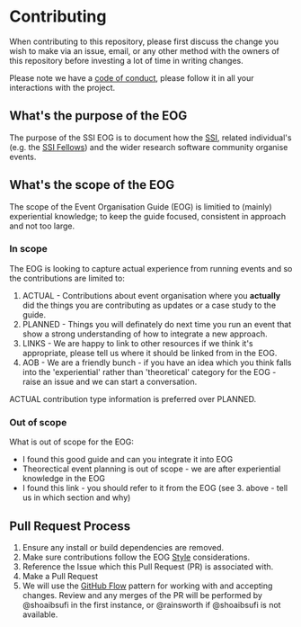 # Contributing

When contributing to this repository, please first discuss the change you wish to make via an issue, email, or any other method with the owners of this repository before investing a lot of time in writing changes. 

Please note we have a [code of conduct](https://github.com/softwaresaved/event-organisation-guide/blob/master/CODE_OF_CONDUCT.md), please follow it in all your interactions with the project.

## What's the purpose of the EOG
The purpose of the SSI EOG is to document how the [SSI](https://www.software.ac.uk), related individual's (e.g. the [SSI Fellows](https://www.software.ac.uk/about/fellows)) and the wider research software community organise events.

## What's the scope of the EOG
The scope of the Event Organisation Guide (EOG) is limitied to (mainly) experiential knowledge; to keep the guide focused, consistent in approach and not too large. 

### In scope 
The EOG is looking to capture actual experience from running events and so the contributions are limited to:

1. ACTUAL - Contributions about event organisation where you **actually** did the things you are contributing as updates or a case study to the guide.
2. PLANNED - Things you will definately do next time you run an event that show a strong understanding of how to integrate a new approach.
3. LINKS - We are happy to link to other resources if we think it's appropriate, please tell us where it should be linked from in the EOG.
4. AOB - We are a friendly bunch - if you have an idea which you think falls into the 'experiential' rather than 'theoretical' category for the EOG - raise an issue and we can start a conversation.

ACTUAL contribution type information is preferred over PLANNED.

### Out of scope
What is out of scope for the EOG:

+ I found this good guide and can you integrate it into EOG
+ Theorectical event planning is out of scope - we are after experiential knowledge in the EOG
+ I found this link - you should refer to it from the EOG (see 3. above - tell us in which section and why)

## Pull Request Process
1. Ensure any install or build dependencies are removed.
2. Make sure contributions follow the EOG [Style](https://github.com/softwaresaved/event-organisation-guide/blob/master/STYLE.md) considerations.
3. Reference the Issue which this Pull Request (PR) is associated with.
4. Make a Pull Request
5. We will use the [GitHub Flow](https://guides.github.com/introduction/flow/) pattern for working with and accepting changes. Review and any merges of the PR will be performed by @shoaibsufi in the first instance, or @rainsworth if @shoaibsufi is not available.
